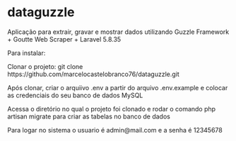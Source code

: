 # dataguzzle
Aplicação para extrair, gravar e mostrar dados utilizando Guzzle Framework + Goutte Web Scraper + Laravel 5.8.35
<p>Para instalar:
<p>Clonar o projeto: git clone https://github.com/marcelocastelobranco76/dataguzzle.git
<p>Após clonar, criar o arquiivo .env a partir do arquivo .env.example e colocar as credenciais do seu banco de dados MySQL
<p>Acessa o diretório no qual o projeto foi clonado e rodar o comando php artisan migrate para criar as tabelas no banco de dados
<p>Para logar no sistema o usuario é admin@mail.com e a senha é 12345678
